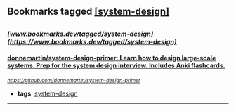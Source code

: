 ## Bookmarks tagged [[system-design]](https://www.bookmarks.dev/search?q=[system-design])

_<sup><sup>[www.bookmarks.dev/tagged/system-design](https://www.bookmarks.dev/tagged/system-design)</sup></sup>_
---
#### [donnemartin/system-design-primer: Learn how to design large-scale systems. Prep for the system design interview. Includes Anki flashcards.](https://github.com/donnemartin/system-design-primer)
_<sup>https://github.com/donnemartin/system-design-primer</sup>_

* **tags**: [system-design](../tagged/system-design.md)
---
